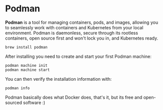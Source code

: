 # Podman

**Podman** is a tool for managing containers, pods, and images, allowing you to seamlessly
work with containers and Kubernetes from your local environment. Podman is daemonless,
secure through its rootless containers, open source first and won't lock you in, and
Kubernetes ready.

```
brew install podman
```

After installing you need to create and start your first Podman machine:

```
podman machine init
podman machine start
```

You can then verify the installation information with:

```
podman info
```

Podman basically does what Docker does, that's it, but its free and open-sourced software
:)

